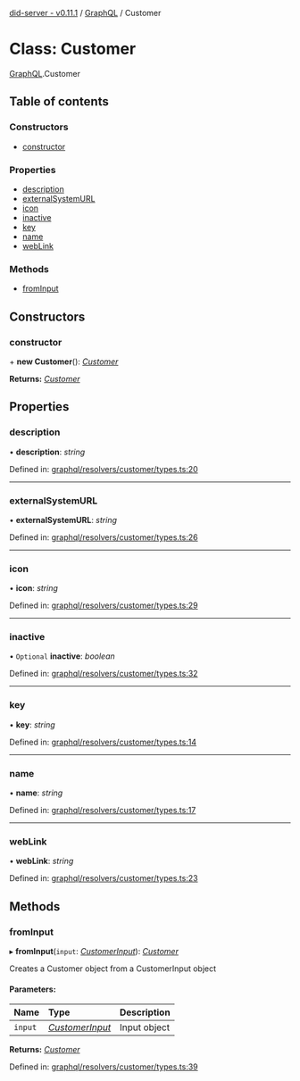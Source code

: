 [did-server - v0.11.1](../README.md) / [GraphQL](../modules/graphql.md) / Customer

# Class: Customer

[GraphQL](../modules/graphql.md).Customer

## Table of contents

### Constructors

- [constructor](graphql.customer.md#constructor)

### Properties

- [description](graphql.customer.md#description)
- [externalSystemURL](graphql.customer.md#externalsystemurl)
- [icon](graphql.customer.md#icon)
- [inactive](graphql.customer.md#inactive)
- [key](graphql.customer.md#key)
- [name](graphql.customer.md#name)
- [webLink](graphql.customer.md#weblink)

### Methods

- [fromInput](graphql.customer.md#frominput)

## Constructors

### constructor

\+ **new Customer**(): [*Customer*](graphql.customer.md)

**Returns:** [*Customer*](graphql.customer.md)

## Properties

### description

• **description**: *string*

Defined in: [graphql/resolvers/customer/types.ts:20](https://github.com/Puzzlepart/did/blob/dev/server/graphql/resolvers/customer/types.ts#L20)

___

### externalSystemURL

• **externalSystemURL**: *string*

Defined in: [graphql/resolvers/customer/types.ts:26](https://github.com/Puzzlepart/did/blob/dev/server/graphql/resolvers/customer/types.ts#L26)

___

### icon

• **icon**: *string*

Defined in: [graphql/resolvers/customer/types.ts:29](https://github.com/Puzzlepart/did/blob/dev/server/graphql/resolvers/customer/types.ts#L29)

___

### inactive

• `Optional` **inactive**: *boolean*

Defined in: [graphql/resolvers/customer/types.ts:32](https://github.com/Puzzlepart/did/blob/dev/server/graphql/resolvers/customer/types.ts#L32)

___

### key

• **key**: *string*

Defined in: [graphql/resolvers/customer/types.ts:14](https://github.com/Puzzlepart/did/blob/dev/server/graphql/resolvers/customer/types.ts#L14)

___

### name

• **name**: *string*

Defined in: [graphql/resolvers/customer/types.ts:17](https://github.com/Puzzlepart/did/blob/dev/server/graphql/resolvers/customer/types.ts#L17)

___

### webLink

• **webLink**: *string*

Defined in: [graphql/resolvers/customer/types.ts:23](https://github.com/Puzzlepart/did/blob/dev/server/graphql/resolvers/customer/types.ts#L23)

## Methods

### fromInput

▸ **fromInput**(`input`: [*CustomerInput*](graphql.customerinput.md)): [*Customer*](graphql.customer.md)

Creates a Customer object from a CustomerInput object

#### Parameters:

Name | Type | Description |
:------ | :------ | :------ |
`input` | [*CustomerInput*](graphql.customerinput.md) | Input object    |

**Returns:** [*Customer*](graphql.customer.md)

Defined in: [graphql/resolvers/customer/types.ts:39](https://github.com/Puzzlepart/did/blob/dev/server/graphql/resolvers/customer/types.ts#L39)

